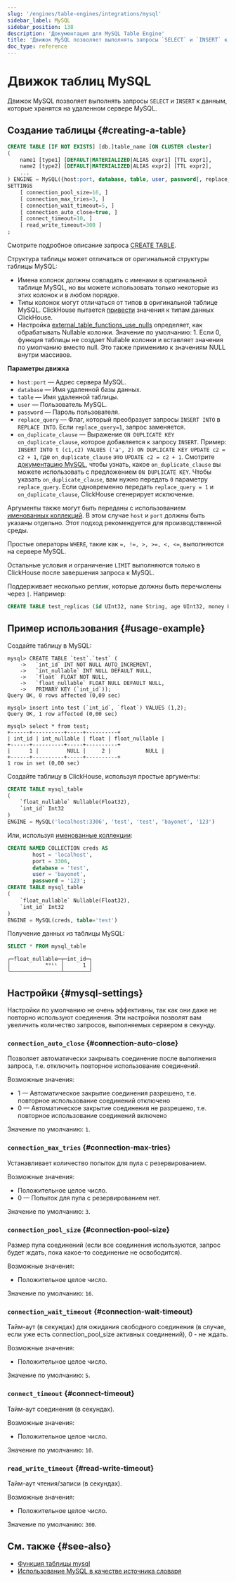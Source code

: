 ```yaml
---
slug: '/engines/table-engines/integrations/mysql'
sidebar_label: MySQL
sidebar_position: 138
description: 'Документация для MySQL Table Engine'
title: 'Движок MySQL позволяет выполнять запросы `SELECT` и `INSERT` к данным, которые хранятся на удалённом сервере MySQL.'
doc_type: reference
---
```

# Движок таблиц MySQL

Движок MySQL позволяет выполнять запросы `SELECT` и `INSERT` к данным, которые хранятся на удаленном сервере MySQL.

## Создание таблицы {#creating-a-table}

```sql
CREATE TABLE [IF NOT EXISTS] [db.]table_name [ON CLUSTER cluster]
(
    name1 [type1] [DEFAULT|MATERIALIZED|ALIAS expr1] [TTL expr1],
    name2 [type2] [DEFAULT|MATERIALIZED|ALIAS expr2] [TTL expr2],
    ...
) ENGINE = MySQL({host:port, database, table, user, password[, replace_query, on_duplicate_clause] | named_collection[, option=value [,..]]})
SETTINGS
    [ connection_pool_size=16, ]
    [ connection_max_tries=3, ]
    [ connection_wait_timeout=5, ]
    [ connection_auto_close=true, ]
    [ connect_timeout=10, ]
    [ read_write_timeout=300 ]
;
```

Смотрите подробное описание запроса [CREATE TABLE](/sql-reference/statements/create/table).

Структура таблицы может отличаться от оригинальной структуры таблицы MySQL:

- Имена колонок должны совпадать с именами в оригинальной таблице MySQL, но вы можете использовать только некоторые из этих колонок и в любом порядке.
- Типы колонок могут отличаться от типов в оригинальной таблице MySQL. ClickHouse пытается [привести](../../../engines/database-engines/mysql.md#data_types-support) значения к типам данных ClickHouse.
- Настройка [external_table_functions_use_nulls](/operations/settings/settings#external_table_functions_use_nulls) определяет, как обрабатывать Nullable колонки. Значение по умолчанию: 1. Если 0, функция таблицы не создает Nullable колонки и вставляет значения по умолчанию вместо null. Это также применимо к значениям NULL внутри массивов.

**Параметры движка**

- `host:port` — Адрес сервера MySQL.
- `database` — Имя удаленной базы данных.
- `table` — Имя удаленной таблицы.
- `user` — Пользователь MySQL.
- `password` — Пароль пользователя.
- `replace_query` — Флаг, который преобразует запросы `INSERT INTO` в `REPLACE INTO`. Если `replace_query=1`, запрос заменяется.
- `on_duplicate_clause` — Выражение `ON DUPLICATE KEY on_duplicate_clause`, которое добавляется к запросу `INSERT`.
    Пример: `INSERT INTO t (c1,c2) VALUES ('a', 2) ON DUPLICATE KEY UPDATE c2 = c2 + 1`, где `on_duplicate_clause` это `UPDATE c2 = c2 + 1`. Смотрите [документацию MySQL](https://dev.mysql.com/doc/refman/8.0/en/insert-on-duplicate.html), чтобы узнать, какое `on_duplicate_clause` вы можете использовать с предложением `ON DUPLICATE KEY`.
    Чтобы указать `on_duplicate_clause`, вам нужно передать `0` параметру `replace_query`. Если одновременно передать `replace_query = 1` и `on_duplicate_clause`, ClickHouse сгенерирует исключение.

Аргументы также могут быть переданы с использованием [именованных коллекций](/operations/named-collections.md). В этом случае `host` и `port` должны быть указаны отдельно. Этот подход рекомендуется для производственной среды.

Простые операторы `WHERE`, такие как `=, !=, >, >=, <, <=`, выполняются на сервере MySQL.

Остальные условия и ограничение `LIMIT` выполняются только в ClickHouse после завершения запроса к MySQL.

Поддерживает несколько реплик, которые должны быть перечислены через `|`. Например:

```sql
CREATE TABLE test_replicas (id UInt32, name String, age UInt32, money UInt32) ENGINE = MySQL(`mysql{2|3|4}:3306`, 'clickhouse', 'test_replicas', 'root', 'clickhouse');
```

## Пример использования {#usage-example}

Создайте таблицу в MySQL:

```text
mysql> CREATE TABLE `test`.`test` (
    ->   `int_id` INT NOT NULL AUTO_INCREMENT,
    ->   `int_nullable` INT NULL DEFAULT NULL,
    ->   `float` FLOAT NOT NULL,
    ->   `float_nullable` FLOAT NULL DEFAULT NULL,
    ->   PRIMARY KEY (`int_id`));
Query OK, 0 rows affected (0,09 sec)

mysql> insert into test (`int_id`, `float`) VALUES (1,2);
Query OK, 1 row affected (0,00 sec)

mysql> select * from test;
+------+----------+-----+----------+
| int_id | int_nullable | float | float_nullable |
+------+----------+-----+----------+
|      1 |         NULL |     2 |           NULL |
+------+----------+-----+----------+
1 row in set (0,00 sec)
```

Создайте таблицу в ClickHouse, используя простые аргументы:

```sql
CREATE TABLE mysql_table
(
    `float_nullable` Nullable(Float32),
    `int_id` Int32
)
ENGINE = MySQL('localhost:3306', 'test', 'test', 'bayonet', '123')
```

Или, используя [именованные коллекции](/operations/named-collections.md):

```sql
CREATE NAMED COLLECTION creds AS
        host = 'localhost',
        port = 3306,
        database = 'test',
        user = 'bayonet',
        password = '123';
CREATE TABLE mysql_table
(
    `float_nullable` Nullable(Float32),
    `int_id` Int32
)
ENGINE = MySQL(creds, table='test')
```

Получение данных из таблицы MySQL:

```sql
SELECT * FROM mysql_table
```

```text
┌─float_nullable─┬─int_id─┐
│           ᴺᵁᴸᴸ │      1 │
└────────────────┴────────┘
```

## Настройки {#mysql-settings}

Настройки по умолчанию не очень эффективны, так как они даже не повторно используют соединения. Эти настройки позволят вам увеличить количество запросов, выполняемых сервером в секунду.

### `connection_auto_close` {#connection-auto-close}

Позволяет автоматически закрывать соединение после выполнения запроса, т.е. отключить повторное использование соединений.

Возможные значения:

- 1 — Автоматическое закрытие соединения разрешено, т.е. повторное использование соединений отключено
- 0 — Автоматическое закрытие соединения не разрешено, т.е. повторное использование соединений включено

Значение по умолчанию: `1`.

### `connection_max_tries` {#connection-max-tries}

Устанавливает количество попыток для пула с резервированием.

Возможные значения:

- Положительное целое число.
- 0 — Попыток для пула с резервированием нет.

Значение по умолчанию: `3`.

### `connection_pool_size` {#connection-pool-size}

Размер пула соединений (если все соединения используются, запрос будет ждать, пока какое-то соединение не освободится).

Возможные значения:

- Положительное целое число.

Значение по умолчанию: `16`.

### `connection_wait_timeout` {#connection-wait-timeout}

Тайм-аут (в секундах) для ожидания свободного соединения (в случае, если уже есть connection_pool_size активных соединений), 0 - не ждать.

Возможные значения:

- Положительное целое число.

Значение по умолчанию: `5`.

### `connect_timeout` {#connect-timeout}

Тайм-аут соединения (в секундах).

Возможные значения:

- Положительное целое число.

Значение по умолчанию: `10`.

### `read_write_timeout` {#read-write-timeout}

Тайм-аут чтения/записи (в секундах).

Возможные значения:

- Положительное целое число.

Значение по умолчанию: `300`.

## См. также {#see-also}

- [Функция таблицы mysql](../../../sql-reference/table-functions/mysql.md)
- [Использование MySQL в качестве источника словаря](/sql-reference/dictionaries#mysql)
